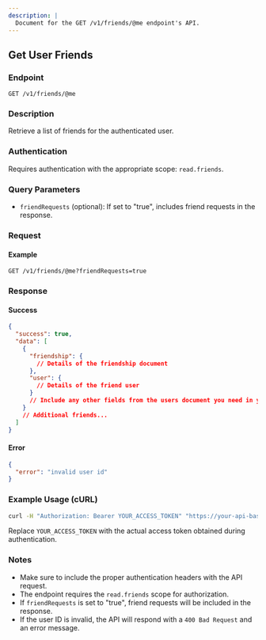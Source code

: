 ```yaml
---
description: |
  Document for the GET /v1/friends/@me endpoint's API.
---
```


## Get User Friends

### Endpoint

`GET /v1/friends/@me`

### Description

Retrieve a list of friends for the authenticated user.

### Authentication

Requires authentication with the appropriate scope: `read.friends`.

### Query Parameters

- `friendRequests` (optional): If set to "true", includes friend requests in the
  response.

### Request

#### Example

```http
GET /v1/friends/@me?friendRequests=true
```

### Response

#### Success

```json
{
  "success": true,
  "data": [
    {
      "friendship": {
        // Details of the friendship document
      },
      "user": {
        // Details of the friend user
      }
      // Include any other fields from the users document you need in your final output
    }
    // Additional friends...
  ]
}
```

#### Error

```json
{
  "error": "invalid user id"
}
```

### Example Usage (cURL)

```bash
curl -H "Authorization: Bearer YOUR_ACCESS_TOKEN" "https://your-api-base-url/v1/friends/@me?friendRequests=true"
```

Replace `YOUR_ACCESS_TOKEN` with the actual access token obtained during
authentication.

### Notes

- Make sure to include the proper authentication headers with the API request.
- The endpoint requires the `read.friends` scope for authorization.
- If `friendRequests` is set to "true", friend requests will be included in the
  response.
- If the user ID is invalid, the API will respond with a `400 Bad Request` and
  an error message.
